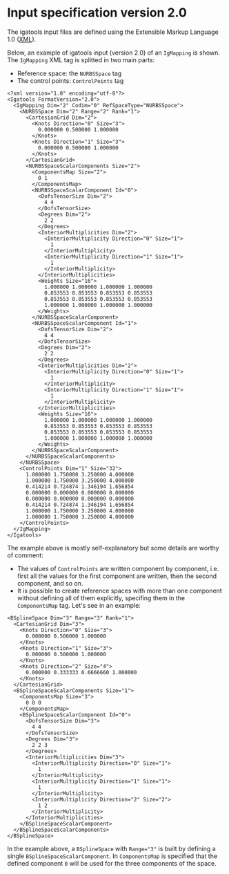 # Input specification version 2.0 #

The igatools input files are defined using the Extensible Markup Language 1.0 ([XML](http://www.w3.org/TR/REC-xml/,)).

Below, an example of igatools input (version 2.0) of an `IgMapping` is shown. The `IgMapping` XML tag is splitted in two main parts:
  * Reference space: the `NURBSSpace` tag
  * The control points: `ControlPoints` tag


```
<?xml version="1.0" encoding="utf-8"?>
<Igatools FormatVersion="2.0">
  <IgMapping Dim="2" Codim="0" RefSpaceType="NURBSSpace">
    <NURBSSpace Dim="2" Range="2" Rank="1">
      <CartesianGrid Dim="2">
        <Knots Direction="0" Size="3">
          0.000000 0.500000 1.000000
        </Knots>
        <Knots Direction="1" Size="3">
          0.000000 0.500000 1.000000
        </Knots>
      </CartesianGrid>
      <NURBSSpaceScalarComponents Size="2">
        <ComponentsMap Size="2">
          0 1
        </ComponentsMap>
        <NURBSSpaceScalarComponent Id="0">
          <DofsTensorSize Dim="2">
            4 4
          </DofsTensorSize>
          <Degrees Dim="2">
            2 2
          </Degrees>
          <InteriorMultiplicities Dim="2">
            <InteriorMultiplicity Direction="0" Size="1">
              1
            </InteriorMultiplicity>
            <InteriorMultiplicity Direction="1" Size="1">
              1
            </InteriorMultiplicity>
          </InteriorMultiplicities>
          <Weights Size="16">
            1.000000 1.000000 1.000000 1.000000
            0.853553 0.853553 0.853553 0.853553
            0.853553 0.853553 0.853553 0.853553
            1.000000 1.000000 1.000000 1.000000
          </Weights>
        </NURBSSpaceScalarComponent>
        <NURBSSpaceScalarComponent Id="1">
          <DofsTensorSize Dim="2">
            4 4
          </DofsTensorSize>
          <Degrees Dim="2">
            2 2
          </Degrees>
          <InteriorMultiplicities Dim="2">
            <InteriorMultiplicity Direction="0" Size="1">
              1
            </InteriorMultiplicity>
            <InteriorMultiplicity Direction="1" Size="1">
              1
            </InteriorMultiplicity>
          </InteriorMultiplicities>
          <Weights Size="16">
            1.000000 1.000000 1.000000 1.000000
            0.853553 0.853553 0.853553 0.853553
            0.853553 0.853553 0.853553 0.853553
            1.000000 1.000000 1.000000 1.000000
          </Weights>
        </NURBSSpaceScalarComponent>
      </NURBSSpaceScalarComponents>
    </NURBSSpace>
    <ControlPoints Dim="1" Size="32">
      1.000000 1.750000 3.250000 4.000000
      1.000000 1.750000 3.250000 4.000000
      0.414214 0.724874 1.346194 1.656854
      0.000000 0.000000 0.000000 0.000000
      0.000000 0.000000 0.000000 0.000000
      0.414214 0.724874 1.346194 1.656854
      1.000000 1.750000 3.250000 4.000000
      1.000000 1.750000 3.250000 4.000000
    </ControlPoints>
  </IgMapping>
</Igatools>
```

The example above is mostly self-explanatory but some details are
worthy of comment:

  * The values of `ControlPoints` are written component by component, i.e. first all the values for the first component are written, then the second component, and so on.
  * It is possible to create reference spaces with more than one component without defining all of them explicitly, specifing them in the `ComponentsMap` tag. Let's see in an example:
```
<BSplineSpace Dim="3" Range="3" Rank="1">
  <CartesianGrid Dim="3">
    <Knots Direction="0" Size="3">
      0.000000 0.500000 1.000000
    </Knots>
    <Knots Direction="1" Size="3">
      0.000000 0.500000 1.000000
    </Knots>
    <Knots Direction="2" Size="4">
      0.000000 0.333333 0.6666660 1.000000
    </Knots>
  </CartesianGrid>
  <BSplineSpaceScalarComponents Size="1">
    <ComponentsMap Size="3">
      0 0 0
    </ComponentsMap>
    <BSplineSpaceScalarComponent Id="0">
      <DofsTensorSize Dim="3">
        4 4
      </DofsTensorSize>
      <Degrees Dim="3">
        2 2 3
      </Degrees>
      <InteriorMultiplicities Dim="3">
        <InteriorMultiplicity Direction="0" Size="1">
          1
        </InteriorMultiplicity>
        <InteriorMultiplicity Direction="1" Size="1">
          1
        </InteriorMultiplicity>
        <InteriorMultiplicity Direction="2" Size="2">
          1 2
        </InteriorMultiplicity>
      </InteriorMultiplicities>
    </BSplineSpaceScalarComponent>
  </BSplineSpaceScalarComponents>
</BSplineSpace>
```

In the example above, a `BSplineSpace` with `Range="3"` is built
by defining a single `BSplineSpaceScalarComponent`.
In `ComponentsMap` is specified that the defined component `0` will be used for the three components of the space.